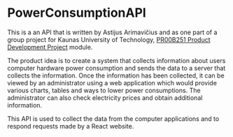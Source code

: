 # PowerConsumptionAPI
This is a an API that is written by Astijus Arimavičius and as one part of a group project for Kaunas University of Technology, [PR00B251 Product Development Project](https://admissions.ktu.edu/programme/b-software-systems/#PR00B251) module.

The product idea is to create a system that collects information about users computer hardware power consumption and sends the data to a server that collects the information. 
Once the information has been collected, it can be viewed by an administrator using a web application which would provide various charts, tables and ways to lower power consumptions.
The administrator can also check electricity prices and obtain additional information.

This API is used to collect the data from the computer applications and to respond requests made by a React website.

